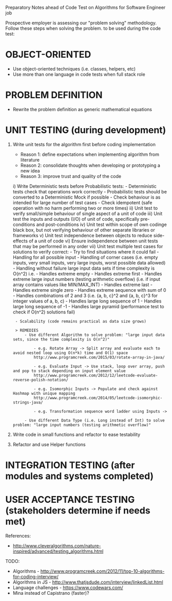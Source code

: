Preparatory Notes ahead of Code Test on Algorithms for Software Engineer job

Prospective employer is assessing our "problem solving" methodology. Follow these steps when solving the problem. to be used during the code test:


OBJECT-ORIENTED
===============
- Use object-oriented techniques (i.e. classes, helpers, etc)
- Use more than one language in code tests when full stack role


PROBLEM DEFINITION
==================

- Rewrite the problem definition as generic mathematical equations


UNIT TESTING (during development)
=================================

1) Write unit tests for the algorithm first before coding implementation
	- Reason 1: define expectations when implementing algorithm from literature
	- Reason 2: consolidate thoughts when developing or prototyping a new idea
	- Reason 3: improve trust and quality of the code

	i) Write Deterministic tests before Probabilistic tests:
		- Deterministic tests check that operations work correctly
		- Probabilistic tests should be converted to a Deterministic Mock if possible
			-	Check behaviour is as intended for large number of test cases
			- Check idempotent (safe operation with no harm performing two or more times)
	ii) Unit test to verify small/simple behaviour of single aspect of a unit of code
	iii) Unit test the inputs and outputs (I/O) of unit of code, specifically pre-conditions and post-conditions
	iv) Unit test within scope of own codinge black box, but not verifying behaviour of other separate libraries or frameworks
	v) Unit test independence between objects to reduce side-effects of a unit of code
	vi) Ensure independence between unit tests that may be performed in any order
	vii) Unit test multiple test cases for solutions to verify correct:
		- Try to find situations where it could fail
		- Handling for all possible input
		- Handling of corner cases (i.e. empty inputs, very small inputs, very large inputs, worst possible data allowed)
			- Handling without failure large input data sets if time complexity is O(n^2)
				i.e.
				- Handles extreme empty
				- Handles extreme first
				- Handles extreme large input numbers (testing arithmetic overflow) (i.e. if input array contains values like MIN/MAX_INT)
				- Handles extreme last
				- Handles extreme single zero
				- Handles extreme sequence with sum of 0
				- Handles combinations of 2 and 3 (i.e. {a, b, c}^2 and {a, b, c}^3 for integer values of a, b, c)
				- Handles large long sequence of 1 
				- Handles large long sequence of -1
				- Handles large pyramid (performance test to check if O(n^2) solutions fail)

		- Scalability (code remains practical as data size grows)

		> REMEDIES
			- Use different Algorithm to solve problem: "large input data sets, since the time complexity is O(n^2)"

				- e.g. Rotate Array -> Split array and evaluate each to avoid nested loop using O(n*k) time and O(1) space
				http://www.programcreek.com/2015/03/rotate-array-in-java/

				- e.g. Evaluate Input -> Use stack, loop over array, push and pop to stack depending on input element value
				http://www.programcreek.com/2012/12/leetcode-evaluate-reverse-polish-notation/

				- e.g. Isomorphic Inputs -> Populate and check against Hashmap with unique mapping 
				http://www.programcreek.com/2014/05/leetcode-isomorphic-strings-java/ 

				- e.g. Transformation sequence word ladder using Inputs -> 

			- Use different Data Type (i.e. Long instead of Int) to solve problem: "large input numbers (testing arithmetic overflow)"

2) Write code in small functions and refactor to ease testability
3) Refactor and use Helper functions

INTEGRATION TESTING (after modules and systems completed)
===================

USER ACCEPTANCE TESTING (stakeholders determine if needs met)
===================

References: 
- http://www.cleveralgorithms.com/nature-inspired/advanced/testing_algorithms.html

TODO: 
- Algorithms - http://www.programcreek.com/2012/11/top-10-algorithms-for-coding-interview/
- Algorithms in JS - http://www.thatjsdude.com/interview/linkedList.html
- Language challenges - https://www.codewars.com/
- Mina instead of Capistrano (faster)?